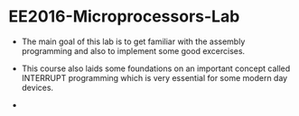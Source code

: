 # EE2016-Microprocessors-Lab

* The main goal of this lab is to get familiar with the assembly programming and also to implement some good excercises.

* This course also laids some foundations on an important concept called INTERRUPT programming which is very essential for some modern day devices.

* 
